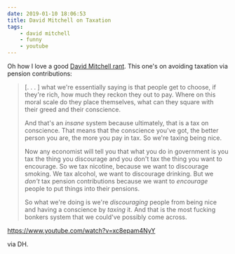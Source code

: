 ```yaml
---
date: 2019-01-10 18:06:53
title: David Mitchell on Taxation
tags:
    - david mitchell
    - funny
    - youtube
---
```


Oh how I love a good [David Mitchell rant](https://www.youtube.com/watch?v=-6vLp07ZePY). This one's on avoiding taxation via pension contributions:

> [. . . ] what we're essentially saying is that people get to choose, if they're rich, how much they reckon they out to pay. Where on this moral scale do they place themselves, what can they square with their greed and their conscience. 
>
> And that's an _insane_ system because ultimately, that is a tax on conscience. That means that the conscience you've got, the better person you are, the more you pay in tax. So we're taxing being nice.
> 
> Now any economist will tell you that what you do in government is you tax the thing you discourage and you don't tax the thing you want to encourage. So we tax nicotine, because we want to discourage smoking. We tax alcohol, we want to discourage drinking. But we _don't_ tax pension contributions because we want to _encourage_ people to put things into their pensions. 
> 
> So what we're doing is we're _discouraging_ people from being nice and having a conscience by _taxing_ it. And that is the most fucking bonkers system that we could've possibly come across.

https://www.youtube.com/watch?v=xc8epam4NyY

via DH.